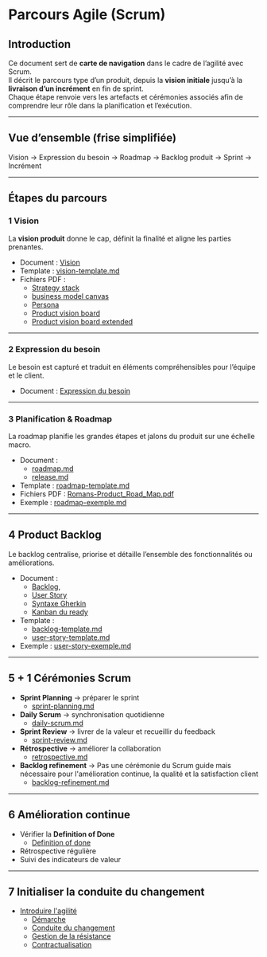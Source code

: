# Parcours Agile   (Scrum)

## Introduction
Ce document sert de **carte de navigation** dans le cadre de l’agilité avec Scrum.  
Il décrit le parcours type d’un produit, depuis la **vision initiale** jusqu’à la **livraison d’un incrément** en fin de sprint.  
Chaque étape renvoie vers les artefacts et cérémonies associés afin de comprendre leur rôle dans la planification et l’exécution.

---

## Vue d’ensemble (frise simplifiée)

Vision → Expression du besoin → Roadmap → Backlog produit → Sprint → Incrément

---

## Étapes du parcours

### 1 Vision

La **vision produit** donne le cap, définit la finalité et aligne les parties prenantes.

- Document : [Vision](./artefacts/vision.md)  
- Template : [vision-template.md](./outils/templates/vision-template.md)
- Fichiers PDF : 
    - [Strategy stack](./documents/vision/Romans-Strategy-Stack.pdf)
    - [business model canvas](./documents/vision/the-business-model-canvas-1.pdf)
    - [Persona](./documents/vision/Romans-persona-template.pdf)
    - [Product vision board](./documents/vision/Romans-product-vision-board.pdf)
    - [Product vision board extended](./documents/vision/Romans-Product-Vision-Board-Extended.pdf)

---

### 2 Expression du besoin  

Le besoin est capturé et traduit en éléments compréhensibles pour l’équipe et le client.

- Document : [Expression du besoin](./artefacts/expression-du-besoin.md)  

---
### 3 Planification & Roadmap  

La roadmap planifie les grandes étapes et jalons du produit sur une échelle macro.

- Document : 
    - [roadmap.md](./artefacts/roadmap.md)
    - [release.md](./artefacts/release.md)
- Template : [roadmap-template.md](./outils/templates/roadmap-template.md)
- Fichiers PDF : [Romans-Product_Road_Map.pdf](./documents/planification/Romans-Product_Road_Map.pdf)  
- Exemple : [roadmap-exemple.md](./outils/exemples/roadmap-exemple.md)  

---

## 4 Product Backlog  

Le backlog centralise, priorise et détaille l’ensemble des fonctionnalités ou améliorations.

- Document : 
    - [Backlog](./artefacts/backlog.md), 
    - [User Story](./artefacts/user-story.md)
    - [Syntaxe Gherkin](./artefacts/gherkin.md)
    - [Kanban du ready](./artefacts/kanban-du-ready.md)
- Template : 
    - [backlog-template.md](./outils/templates/backlog-template.md)
    - [user-story-template.md](./outils/templates/user-story-template.md)  
- Exemple : [user-story-exemple.md](./outils/exemples/user-story-exemple.md)  

---

## 5 + 1 Cérémonies Scrum  

- **Sprint Planning** → préparer le sprint  
    - [sprint-planning.md](./ceremonies/sprint-planning.md)
- **Daily Scrum** → synchronisation quotidienne
    - [daily-scrum.md](./ceremonies/daily-scrum.md)
- **Sprint Review** → livrer de la valeur et recueillir du feedback  
    - [sprint-review.md](./ceremonies/sprint-review.md)
- **Rétrospective** → améliorer la collaboration  
    - [retrospective.md](./ceremonies/retrospective.md)
- **Backlog refinement** → Pas une cérémonie du Scrum guide mais nécessaire pour l'amélioration continue, la qualité et la satisfaction client
    - [backlog-refinement.md](./ceremonies/backlog-refinement.md)

---

## 6 Amélioration continue  

- Vérifier la **Definition of Done**  
    - [Definition of done](./artefacts/definition-of-done.md)
- Rétrospective régulière  
- Suivi des indicateurs de valeur  

--- 

## 7 Initialiser la conduite du changement

- [Introduire l'agilité](./mise-en-place/introduire-agilite-entreprise.md)
    - [Démarche](./mise-en-place/demarche-introduction.md)
    - [Conduite du changement](./mise-en-place/conduite-du-changement.md)
    - [Gestion de la résistance](./mise-en-place/gestion-resistance.md)
    - [Contractualisation](./mise-en-place/contractualisation.md)